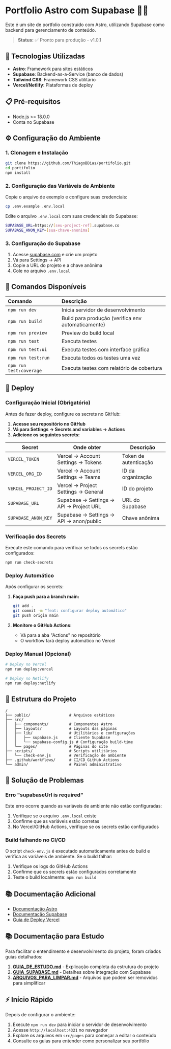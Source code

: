 # Portfolio Astro com Supabase 🌟✨

Este é um site de portfolio construído com Astro, utilizando Supabase como backend para gerenciamento de conteúdo.

> **Status:** ✅ Pronto para produção - v1.0.1

## 🚀 Tecnologias Utilizadas

- **Astro**: Framework para sites estáticos
- **Supabase**: Backend-as-a-Service (banco de dados)
- **Tailwind CSS**: Framework CSS utilitário
- **Vercel/Netlify**: Plataformas de deploy

## 📋 Pré-requisitos

- Node.js >= 18.0.0
- Conta no Supabase

## ⚙️ Configuração do Ambiente

### 1. Clonagem e Instalação

```bash
git clone https://github.com/ThiagoBDias/portifolio.git
cd portifolio
npm install
```

### 2. Configuração das Variáveis de Ambiente

Copie o arquivo de exemplo e configure suas credenciais:

```bash
cp .env.example .env.local
```

Edite o arquivo `.env.local` com suas credenciais do Supabase:

```bash
SUPABASE_URL=https://[seu-project-ref].supabase.co
SUPABASE_ANON_KEY=[sua-chave-anonima]
```

### 3. Configuração do Supabase

1. Acesse [supabase.com](https://supabase.com) e crie um projeto
2. Vá para Settings → API
3. Copie a URL do projeto e a chave anônima
4. Cole no arquivo `.env.local`

## 🧞 Comandos Disponíveis

| Comando                   | Descrição                                           |
| :------------------------ | :-------------------------------------------------- |
| `npm run dev`             | Inicia servidor de desenvolvimento                  |
| `npm run build`           | Build para produção (verifica env automaticamente) |
| `npm run preview`         | Preview do build local                              |
| `npm run test`            | Executa testes                                      |
| `npm run test:ui`         | Executa testes com interface gráfica                |
| `npm run test:run`        | Executa todos os testes uma vez                     |
| `npm run test:coverage`   | Executa testes com relatório de cobertura           |

## 🚀 Deploy

### Configuração Inicial (Obrigatório)

Antes de fazer deploy, configure os secrets no GitHub:

1. **Acesse seu repositório no GitHub**
2. **Vá para Settings → Secrets and variables → Actions**
3. **Adicione os seguintes secrets:**

| Secret | Onde obter | Descrição |
|--------|------------|-----------|
| `VERCEL_TOKEN` | Vercel → Account Settings → Tokens | Token de autenticação |
| `VERCEL_ORG_ID` | Vercel → Account Settings → Teams | ID da organização |
| `VERCEL_PROJECT_ID` | Vercel → Project Settings → General | ID do projeto |
| `SUPABASE_URL` | Supabase → Settings → API → Project URL | URL do Supabase |
| `SUPABASE_ANON_KEY` | Supabase → Settings → API → anon/public | Chave anônima |

### Verificação dos Secrets

Execute este comando para verificar se todos os secrets estão configurados:

```bash
npm run check-secrets
```

### Deploy Automático

Após configurar os secrets:

1. **Faça push para a branch main:**
   ```bash
   git add .
   git commit -m "feat: configurar deploy automático"
   git push origin main
   ```

2. **Monitore o GitHub Actions:**
   - Vá para a aba "Actions" no repositório
   - O workflow fará deploy automático no Vercel

### Deploy Manual (Opcional)

```bash
# Deploy no Vercel
npm run deploy:vercel

# Deploy no Netlify
npm run deploy:netlify
```

## 📁 Estrutura do Projeto

```
/
├── public/                 # Arquivos estáticos
├── src/
│   ├── components/         # Componentes Astro
│   ├── layouts/            # Layouts das páginas
│   ├── lib/                # Utilitários e configurações
│   │   ├── supabase.js     # Cliente Supabase
│   │   └── supabase-config.js # Configuração build-time
│   └── pages/              # Páginas do site
├── scripts/                # Scripts utilitários
│   └── check-env.js        # Verificação de ambiente
├── .github/workflows/      # CI/CD GitHub Actions
└── admin/                  # Painel administrativo
```

## 🔧 Solução de Problemas

### Erro "supabaseUrl is required"

Este erro ocorre quando as variáveis de ambiente não estão configuradas:

1. Verifique se o arquivo `.env.local` existe
2. Confirme que as variáveis estão corretas
3. No Vercel/GitHub Actions, verifique se os secrets estão configurados

### Build falhando no CI/CD

O script `check-env.js` é executado automaticamente antes do build e verifica as variáveis de ambiente. Se o build falhar:

1. Verifique os logs do GitHub Actions
2. Confirme que os secrets estão configurados corretamente
3. Teste o build localmente: `npm run build`

## 📚 Documentação Adicional

- [Documentação Astro](https://docs.astro.build)
- [Documentação Supabase](https://supabase.com/docs)
- [Guia de Deploy Vercel](https://vercel.com/docs)

## 📚 Documentação para Estudo

Para facilitar o entendimento e desenvolvimento do projeto, foram criados guias detalhados:

1. **[GUIA_DE_ESTUDO.md](./GUIA_DE_ESTUDO.md)** - Explicação completa da estrutura do projeto
2. **[GUIA_SUPABASE.md](./GUIA_SUPABASE.md)** - Detalhes sobre integração com Supabase
3. **[ARQUIVOS_PARA_LIMPAR.md](./ARQUIVOS_PARA_LIMPAR.md)** - Arquivos que podem ser removidos para simplificar

## ⚡ Início Rápido

Depois de configurar o ambiente:

1. Execute `npm run dev` para iniciar o servidor de desenvolvimento
2. Acesse `http://localhost:4321` no navegador
3. Explore os arquivos em `src/pages` para começar a editar o conteúdo
4. Consulte os guias para entender como personalizar seu portfólio
